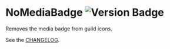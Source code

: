 # NoMediaBadge ![Version Badge](https://img.shields.io/badge/version-1.0.0-blue)

Removes the media badge from guild icons.

See the [CHANGELOG](CHANGELOG.md).
